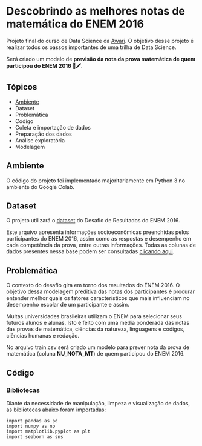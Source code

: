 # Descobrindo as melhores notas de matemática do ENEM 2016


Projeto final do curso de Data Science da [Awari](https://awari.com.br/). O objetivo desse projeto é realizar todos os passos importantes de uma trilha de Data Science.

Será criado um modelo de **previsão da nota da prova matemática de quem participou do ENEM 2016 📔🖊**.


## Tópicos


- [Ambiente](Ambiente)
- Dataset
- Problemática
- Código
- Coleta e importação de dados
- Preparação dos dados
- Análise exploratória
- Modelagem


## Ambiente


O código do projeto foi implementado majoritariamente em Python 3 no ambiente do Google Colab.


## Dataset

O projeto utilizará o [dataset](https://raw.githubusercontent.com/felipedidier/prevendo-notas-enem2016/master/train.csv) do Desafio de Resultados do ENEM 2016. 

Este arquivo apresenta informações socioeconômicas preenchidas pelos participantes do ENEM 2016, assim como as respostas e desempenho em cada competência da prova, entre outras informações. Todas as colunas de dados presentes nessa base podem ser consultadas [clicando aqui](https://s3-us-west-1.amazonaws.com/acceleration-assets-highway/data-science/dicionario-de-dados.zip).

## Problemática

O contexto do desafio gira em torno dos resultados do ENEM 2016. O objetivo dessa modelagem preditiva das notas dos participantes é procurar entender melhor quais os fatores característicos que mais influenciam no desempenho escolar de um participante e assim. 

Muitas universidades brasileiras utilizam o ENEM para selecionar seus futuros alunos e alunas. Isto é feito com uma média ponderada das notas das provas de matemática, ciências da natureza, linguagens e códigos, ciências humanas e redação. 

No arquivo train.csv será criado um modelo para prever nota da prova de matemática (coluna **NU_NOTA_MT**) de quem participou do ENEM 2016. 

## Código

### Bibliotecas

Diante da necessidade de manipulação, limpeza e visualização de dados, as bibliotecas abaixo foram importadas:

```
import pandas as pd
import numpy as np
import matplotlib.pyplot as plt
import seaborn as sns
```
